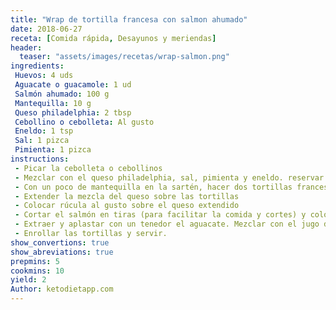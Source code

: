 ```yaml
---
title: "Wrap de tortilla francesa con salmon ahumado"
date: 2018-06-27
receta: [Comida rápida, Desayunos y meriendas]
header:
  teaser: "assets/images/recetas/wrap-salmon.png"
ingredients:
 Huevos: 4 uds
 Aguacate o guacamole: 1 ud
 Salmón ahumado: 100 g
 Mantequilla: 10 g
 Queso philadelphia: 2 tbsp
 Cebollino o cebolleta: Al gusto
 Eneldo: 1 tsp
 Sal: 1 pizca
 Pimienta: 1 pizca
instructions:
 - Picar la cebolleta o cebollinos
 - Mezclar con el queso philadelphia, sal, pimienta y eneldo. reservar.
 - Con un poco de mantequilla en la sartén, hacer dos tortillas francesas finas en forma de torta.
 - Extender la mezcla del queso sobre las tortillas
 - Colocar rúcula al gusto sobre el queso extendido
 - Cortar el salmón en tiras (para facilitar la comida y cortes) y colocar sobre la rúcula
 - Extraer y aplastar con un tenedor el aguacate. Mezclar con el jugo de limón. Se puede usar guacamole como sustituto rápido.
 - Enrollar las tortillas y servir.
show_convertions: true
show_abreviations: true
prepmins: 5
cookmins: 10
yield: 2
Author: ketodietapp.com
---
```


<!--stackedit_data:
eyJoaXN0b3J5IjpbMTQ1ODczMzcxOCwtMjEwMjk2ODA0MywtMT
A5NzQwMzM5MF19
-->